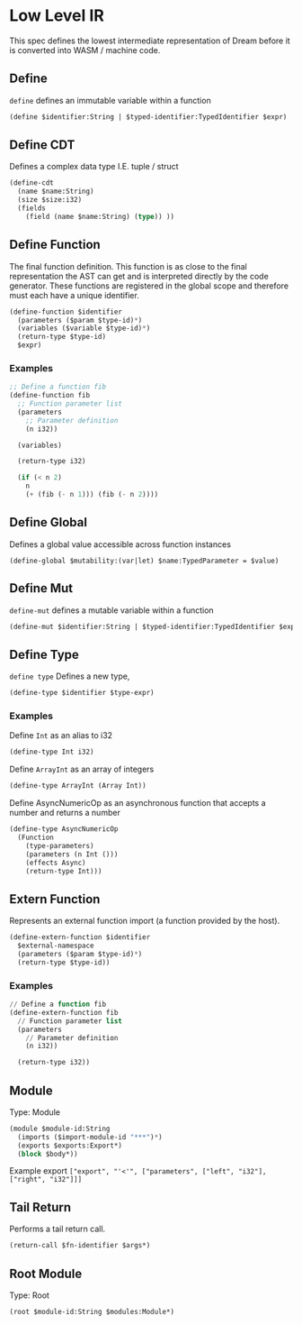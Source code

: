 # Low Level IR

This spec defines the lowest intermediate representation of Dream before it is converted into
WASM / machine code.

## Define

`define` defines an immutable variable within a function

```lisp
(define $identifier:String | $typed-identifier:TypedIdentifier $expr)
```

## Define CDT

Defines a complex data type I.E. tuple / struct

```lisp
(define-cdt
  (name $name:String)
  (size $size:i32)
  (fields
    (field (name $name:String) (type)) ))
```

## Define Function

The final function definition. This function is as close to the
final representation the AST can get and is interpreted directly
by the code generator. These functions are registered in the
global scope and therefore must each have a unique identifier.

```lisp
(define-function $identifier
  (parameters ($param $type-id)*)
  (variables ($variable $type-id)*)
  (return-type $type-id)
  $expr)
```

### Examples

```lisp
;; Define a function fib
(define-function fib
  ;; Function parameter list
  (parameters
    ;; Parameter definition
    (n i32))

  (variables)

  (return-type i32)

  (if (< n 2)
    n
    (+ (fib (- n 1))) (fib (- n 2))))
```

## Define Global

Defines a global value accessible across function instances

```
(define-global $mutability:(var|let) $name:TypedParameter = $value)
```

## Define Mut

`define-mut` defines a mutable variable within a function

```lisp
(define-mut $identifier:String | $typed-identifier:TypedIdentifier $expr)
```

## Define Type

`define type` Defines a new type,

```lisp
(define-type $identifier $type-expr)
```

### Examples

Define `Int` as an alias to i32

```lisp
(define-type Int i32)
```

Define `ArrayInt` as an array of integers

```lisp
(define-type ArrayInt (Array Int))
```

Define AsyncNumericOp as an asynchronous function that accepts a number and returns a number

```lisp
(define-type AsyncNumericOp
  (Function
    (type-parameters)
    (parameters (n Int ()))
    (effects Async)
    (return-type Int)))
```

## Extern Function

Represents an external function import (a function provided by the host).

```lisp
(define-extern-function $identifier
  $external-namespace
  (parameters ($param $type-id)*)
  (return-type $type-id))
```

### Examples

```lisp
// Define a function fib
(define-extern-function fib
  // Function parameter list
  (parameters
    // Parameter definition
    (n i32))

  (return-type i32))
```

## Module

Type: Module

```lisp
(module $module-id:String
  (imports ($import-module-id "***")*)
  (exports $exports:Export*)
  (block $body*))
```

Example export `["export", "'<'", ["parameters", ["left", "i32"], ["right", "i32"]]]`

## Tail Return

Performs a tail return call.

```lisp
(return-call $fn-identifier $args*)
```

## Root Module

Type: Root

```lisp
(root $module-id:String $modules:Module*)
```
